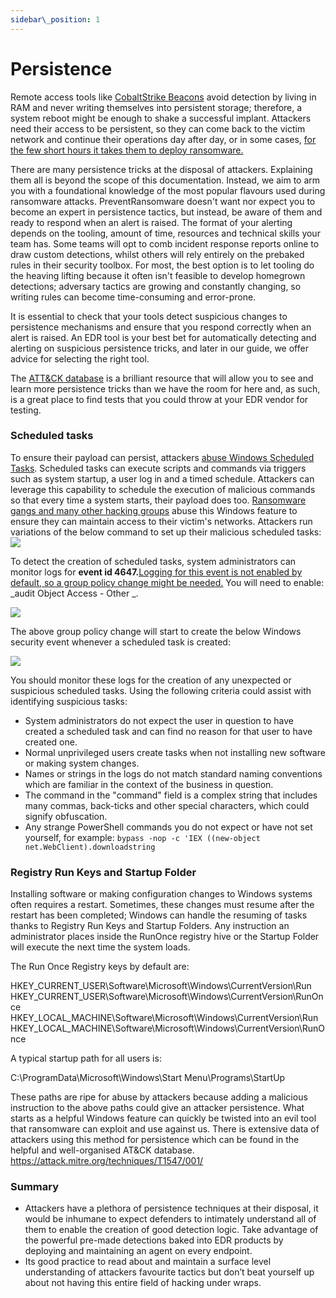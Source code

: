 ```yaml
---
sidebar\_position: 1
---
```


# Persistence

Remote access tools like [CobaltStrike Beacons][1] avoid detection by living in RAM and never writing themselves into persistent storage; therefore, a system reboot might be enough to shake a successful implant. Attackers need their access to be persistent, so they can come back to the victim network and continue their operations day after day, or in some cases, [for the few short hours it takes them to deploy ransomware.][2]

There are many persistence tricks at the disposal of attackers. Explaining them all is beyond the scope of this documentation. Instead, we aim to arm you with a foundational knowledge of the most popular flavours used during ransomware attacks. PreventRansomware doesn't want nor expect you to become an expert in persistence tactics, but instead, be aware of them and ready to respond when an alert is raised. The format of your alerting depends on the tooling, amount of time, resources and technical skills your team has. Some teams will opt to comb incident response reports online to draw custom detections, whilst others will rely entirely on the prebaked rules in their security toolbox.
For most, the best option is to let tooling do the heaving lifting because it often isn't feasible to develop homegrown detections; adversary tactics are growing and constantly changing, so writing rules can become time-consuming and error-prone.

It is essential to check that your tools detect suspicious changes to persistence mechanisms and ensure that you respond correctly when an alert is raised. An EDR tool is your best bet for automatically detecting and alerting on suspicious persistence tricks, and later in our guide, we offer advice for selecting the right tool.

The [ATT&CK database][3] is a brilliant resource that will allow you to see and learn more persistence tricks than we have the room for here and, as such, is a great place to find tests that you could throw at your EDR vendor for testing.

### Scheduled tasks

 To ensure their payload can persist, attackers [abuse Windows Scheduled Tasks][4]. Scheduled tasks can execute scripts and commands via triggers such as system startup, a user log in and a timed schedule. Attackers can leverage this capability to schedule the execution of malicious commands so that every time a system starts, their payload does too. [Ransomware gangs and many other hacking groups][5] abuse this Windows feature to ensure they can maintain access to their victim's networks.
 Attackers run variations of the below command to set up their malicious scheduled tasks:
 ![][image-1]

 To detect the creation of scheduled tasks, system administrators can monitor logs for **event id 4647.**[Logging for this event is not enabled by default, so a group policy change might be needed.][6] You will need to enable: _audit Object Access - Other _.  

 ![][image-2]

 The above group policy change will start to create the below Windows security event whenever a scheduled task is created:

 ![][image-3]

 You should monitor these logs for the creation of any unexpected or suspicious scheduled tasks. Using the following criteria could assist with identifying suspicious tasks:  

- System administrators do not expect the user in question to have created a scheduled task and can find no reason for that user to have created one.
- Normal unprivileged users create tasks when not installing new software or making system changes.
- Names or strings in the logs do not match standard naming conventions which are familiar in the context of the business in question.
- The command in the "command" field is a complex string that includes many commas, back-ticks and other special characters, which could signify obfuscation.
- Any strange PowerShell commands you do not expect or have not set yourself, for example: `bypass -nop -c 'IEX ((new-object net.WebClient).downloadstring`

### Registry Run Keys and Startup Folder

Installing software or making configuration changes to Windows systems often requires a restart. Sometimes, these changes must resume after the restart has been completed; Windows can handle the resuming of tasks thanks to Registry Run Keys and Startup Folders.
 Any instruction an administrator places inside the RunOnce registry hive or the Startup Folder will execute the next time the system loads.

 The Run Once Registry keys by default are:

 HKEY\_CURRENT\_USER\Software\Microsoft\Windows\CurrentVersion\Run
 HKEY\_CURRENT\_USER\Software\Microsoft\Windows\CurrentVersion\RunOnce
 HKEY\_LOCAL\_MACHINE\Software\Microsoft\Windows\CurrentVersion\Run
 HKEY\_LOCAL\_MACHINE\Software\Microsoft\Windows\CurrentVersion\RunOnce

 A typical startup path for all users is:

 C:\ProgramData\Microsoft\Windows\Start Menu\Programs\StartUp

These paths are ripe for abuse by attackers because adding a malicious instruction to the above paths could give an attacker persistence. What starts as a helpful Windows feature can quickly be twisted into an evil tool that ransomware can exploit and use against us. There is extensive data of attackers using this method for persistence which can be found in the helpful and well-organised AT&CK database. https://attack.mitre.org/techniques/T1547/001/

### Summary

- Attackers have a plethora of persistence techniques at their disposal, it would be inhumane to expect defenders to intimately understand all of them to enable the creation of good detection logic. Take advantage of the powerful pre-made detections baked into EDR products by deploying and maintaining an agent on every endpoint. 
- Its good practice to read about and maintain a surface level understanding of attackers favourite tactics but don’t beat yourself up about not having this entire field of hacking under wraps.




[1]:	https://web.archive.org/web/20220428110546/https://www.mandiant.com/resources/defining-cobalt-strike-components
[2]:	https://web.archive.org/web/20220512155125/https://thedfirreport.com/2022/04/25/quantum-ransomware/
[3]:	https://attack.mitre.org/tactics/TA0003/
[4]:	https://pentestlab.blog/2019/11/04/persistence-scheduled-tasks/
[5]:	https://attack.mitre.org/techniques/T1053/
[6]:	https://www.stigviewer.com/stig/windows_10/2017-12-01/finding/V-74409

[image-1]:	/img/DocImages/cobaltpersist.png
[image-2]:	/img/DocImages/auditgpo.png
[image-3]:	/img/DocImages/task.png